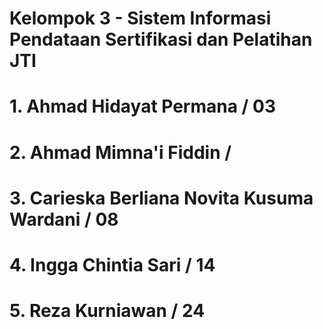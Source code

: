 # Kelompok 3 - Sistem Informasi Pendataan Sertifikasi dan Pelatihan JTI
# 1. Ahmad Hidayat Permana / 03
# 2. Ahmad Mimna'i Fiddin  / 
# 3. Carieska Berliana Novita Kusuma Wardani / 08
# 4. Ingga Chintia Sari / 14
# 5. Reza Kurniawan / 24
